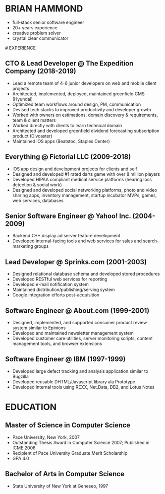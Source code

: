# BRIAN HAMMOND 

- full-stack senior software engineer 
- 20+ years experience 
- creative problem solver 
- crystal clear communicator
 
# EXPERIENCE

## CTO & Lead Developer @ The Expedition Company (2018-2019)
- Lead a remote team of 4-6 junior developers on web and mobile client projects
- Architected, implemented, deployed, maintained greenfield CMS (Hyundai) 
- Optimized team workflows around design, PM, communication
- Devised tech stacks to improved productivity and developer growth 
- Worked with owners on estimations, domain discovery & requirements, team & client matters 
- Worked directly with clients to learn technical domain 
- Architected and developed greenfield dividend forecasting subscription product (Divcaster)
- Maintained iOS apps (Beatstoc, Staples Center)
 
## Everything @ Fictorial LLC (2009-2018)
- iOS app design and development projects for clients and self
- Designed and developed #1 rated darts game with over 8 million players
- Developed HIPAA compliant medical service platforms (hearing loss detection & social work) 
- Designed and developed social networking platforms, photo and video sharing apps, inventory management, startup incubator MVPs, games, web services, databases 
 
## Senior Software Engineer @ Yahoo! Inc. (2004-2009)
- Backend C++ display ad server feature development 
- Developed internal-facing tools and web services for sales and search-marketing groups
 
## Lead Developer @ Sprinks.com (2001-2003)
- Designed relational database schema and developed stored procedures 
- Developed RESTful web services for reporting 
- Developed e-mail notification system 
- Maintained distribution/publishing/serving system 
- Google integration efforts post-acquisition

## Software Engineer @ About.com (1999-2001)
- Designed, implemented, and supported consumer product review system similar to Epinions 
- Developed and maintained newsletter management system 
- Developed customer care utilities, server monitoring scripts, content management tools, and browser extensions
 
## Software Engineer @ IBM (1997-1999)
- Developed large defect tracking and analysis application similar to Bugzilla 
- Developed reusable DHTML/Javascript library ala Prototype 
- Developed internal tools using REXX, Net.Data, DB2, and Lotus Notes 
 
# EDUCATION  

## Master of Science in Computer Science 
- Pace University, New York, 2007
- Outstanding Thesis Award in Computer Science 2007; Published in ICME 2008 
- Recipient of Pace University Graduate Merit Scholarship 
- GPA 4.0

## Bachelor of Arts in Computer Science 
- State University of New York at Geneseo, 1997

